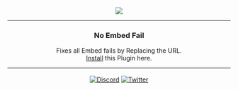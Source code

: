 <div align='center'>
   <img src='https://repo.enmity.app/banner.png' />
</div>

---

<div align='center'>
   <h3>No Embed Fail</h3>

   Fixes all Embed fails by Replacing the URL.<br />
   <a href="enmity://enmity?id=-1&command=install-plugin&params=https://github.com/acquitelol/noembedfail/main/dist/NoEmbedFail.js" target="_blank">Install</a> this Plugin here.
</div>

---

<div align='center' style='margin-top: 15px;'>
   <a href='https://discord.gg/rMdzhWUaGT'><img align='center' alt='Discord' src='https://img.shields.io/discord/950850315601711176?color=36309d&label=DISCORD&logo=discord&logoColor=white&style=for-the-badge'></a>
   <a href='https://twitter.com/EnmityApp'><img align='center' alt='Twitter' src='https://img.shields.io/twitter/follow/EnmityApp?color=36309d&label=TWITTER&logo=TWITTER&logoColor=white&style=for-the-badge'></a>
</div>
